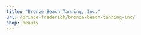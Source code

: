 ```yaml
---
title: "Bronze Beach Tanning, Inc."
url: /prince-frederick/bronze-beach-tanning-inc/
shop: beauty
---
```

